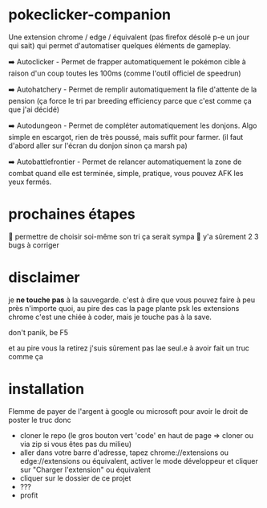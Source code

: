 # pokeclicker-companion
Une extension chrome / edge / équivalent (pas firefox désolé p-e un jour qui sait) qui permet d'automatiser quelques éléments de gameplay.

➡️ Autoclicker - Permet de frapper automatiquement le pokémon cible à raison d'un coup toutes les 100ms (comme l'outil officiel de speedrun)

➡️ Autohatchery - Permet de remplir automatiquement la file d'attente de la pension (ça force le tri par breeding efficiency parce que c'est comme ça que j'ai décidé)

➡️ Autodungeon - Permet de compléter automatiquement les donjons. Algo simple en escargot, rien de très poussé, mais suffit pour farmer. (il faut d'abord aller sur l'écran du donjon sinon ça marsh pa)

➡️ Autobattlefrontier - Permet de relancer automatiquement la zone de combat quand elle est terminée, simple, pratique, vous pouvez AFK les yeux fermés.

# prochaines étapes

🥚 permettre de choisir soi-même son tri ça serait sympa
🐛 y'a sûrement 2 3 bugs à corriger

# disclaimer
je **ne touche pas** à la sauvegarde. c'est à dire que vous pouvez faire à peu près n'importe quoi, au pire des cas la page plante psk les extensions chrome c'est une chiée à coder, mais je touche pas à la save.

don't panik, be F5

et au pire vous la retirez j'suis sûrement pas lae seul.e à avoir fait un truc comme ça

# installation
Flemme de payer de l'argent à google ou microsoft pour avoir le droit de poster le truc donc
- cloner le repo (le gros bouton vert 'code' en haut de page => cloner ou via zip si vous êtes pas du milieu)
- aller dans votre barre d'adresse, tapez chrome://extensions ou edge://extensions ou équivalent, activer le mode développeur et cliquer sur "Charger l'extension" ou équivalent
- cliquer sur le dossier de ce projet
- ???
- profit
